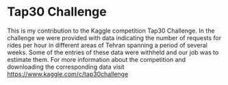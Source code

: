 # Tap30 Challenge

This is my contribution to the Kaggle competition Tap30 Challenge. In the challenge we were provided with data indicating the number of requests for rides per hour in different areas of Tehran spanning a period of several weeks. Some of the entries of these data were withheld and our job was to estimate them. For more information about the competition and downloading the corresponding data visit https://www.kaggle.com/c/tap30challenge
